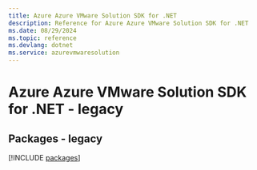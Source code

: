 ```yaml
---
title: Azure Azure VMware Solution SDK for .NET
description: Reference for Azure Azure VMware Solution SDK for .NET
ms.date: 08/29/2024
ms.topic: reference
ms.devlang: dotnet
ms.service: azurevmwaresolution
---
```

# Azure Azure VMware Solution SDK for .NET - legacy
## Packages - legacy
[!INCLUDE [packages](azure-vmware-solution-index.md)]